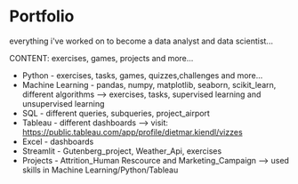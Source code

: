 # Portfolio
everything i've worked on to become a data analyst and data scientist...


CONTENT:  exercises, games, projects and more...

- Python -                 exercises, tasks, games, quizzes,challenges and more...
- Machine Learning -       pandas, numpy, matplotlib, seaborn, scikit_learn, different algorithms
                       --> exercises, tasks, supervised learning and unsupervised learning
- SQL -                   different queries, subqueries, project_airport
- Tableau -               different dashboards
                       --> visit: https://public.tableau.com/app/profile/dietmar.kiendl/vizzes
- Excel -                 dashboards
- Streamlit -             Gutenberg_project, Weather_Api, exercises
- Projects -              Attrition_Human Rescource and Marketing_Campaign
                        --> used skills in Machine Learning/Python/Tableau
